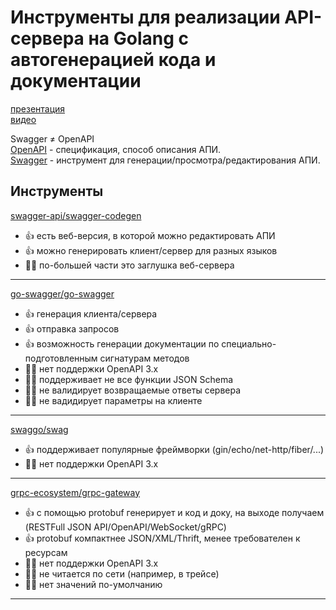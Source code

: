# Инструменты для реализации API-сервера на Golang с автогенерацией кода и документации
[презентация](https://drive.google.com/file/d/1UYrwKaJ0UqnnVzISZ3wVfEl4tD7zJzEG/view)  
[видео](https://www.youtube.com/watch?v=Q9x1FVPDGu4&list=PL4jag8ijtDPyYMb9_JDZ2UYZko2sGBcOj&index=10)    

Swagger ≠ OpenAPI  
[OpenAPI](https://swagger.io/specification/) - спецификация, способ описания АПИ.   
[Swagger](https://editor.swagger.io) - инструмент для генерации/просмотра/редактирования АПИ.

## Инструменты
[swagger-api/swagger-codegen](https://github.com/swagger-api/swagger-codegen)
- 👍 есть веб-версия, в которой можно редактировать АПИ
- 👍 можно генерировать клиент/сервер для разных языков
- 👎🏿 по-большей части это заглушка веб-сервера 
---
[go-swagger/go-swagger](https://github.com/go-swagger/go-swagger)
- 👍 генерация клиента/сервера
- 👍 отправка запросов 
- 👍 возможность генерации документации по специально-подготовленным сигнатурам методов
- 👎🏿 нет поддержки OpenAPI 3.x
- 👎🏿 поддерживает не все функции JSON Schema
- 👎🏿 не валидирует возвращаемые ответы сервера
- 👎🏿 не вадидирует параметры на клиенте  
---
[swaggo/swag](https://github.com/swaggo/swag)
- 👍 поддерживает популярные фреймворки (gin/echo/net-http/fiber/...)
- 👎🏿 нет поддержки OpenAPI 3.x
---
[grpc-ecosystem/grpc-gateway](https://github.com/grpc-ecosystem/grpc-gateway)
- 👍 с помощью protobuf генерирует и код и доку, на выходе получаем (RESTFull JSON API/OpenAPI/WebSocket/gRPC)
- 👍 protobuf компактнее JSON/XML/Thrift, менее требователен к ресурсам
- 👎🏿 нет поддержки OpenAPI 3.x
- 👎🏿 не читается по сети (например, в трейсе)
- 👎🏿 нет значений по-умолчанию
---